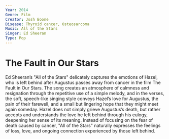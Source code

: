 ```yaml
---
Year: 2014
Genre: Film
Creator: Josh Boone
Disease: Thyroid cancer, Osteosarcoma
Music: All of the Stars
Singer: Ed Sheeran
Type: Pop
---
```


# The Fault in Our Stars

Ed Sheeran’s "All of the Stars" delicately captures the emotions of Hazel, who is left behind after Augustus passes away from cancer in the film The Fault in Our Stars. The song creates an atmosphere of calmness and resignation through the repetitive use of a simple melody, and in the verses, the soft, speech-like singing style conveys Hazel’s love for Augustus, the pain of their farewell, and a small but lingering hope that they might meet again someday. Hazel does not simply grieve Augustus’s death, but rather accepts and understands the love he left behind through his eulogy, deepening her sense of its meaning. Instead of focusing on the fear of death caused by cancer, "All of the Stars" naturally expresses the feelings of loss, love, and ongoing connection experienced by those left behind.

